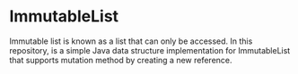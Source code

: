 # ImmutableList
Immutable list is known as a list that can only be accessed. In this repository, is a simple Java data structure implementation for ImmutableList that supports mutation method by creating a new reference.
